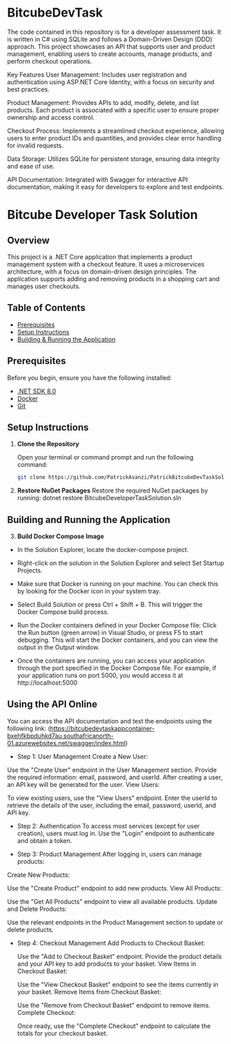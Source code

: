 # BitcubeDevTask
 The code contained in this repository is for a developer assessment task. It is written in C# using SQLite and follows a Domain-Driven Design (DDD) approach. 
 This 
 project showcases an API that supports user and product management, enabling users to create accounts, manage products, and perform checkout operations.

 Key Features
 User Management: Includes user registration and authentication using ASP.NET Core Identity, with a focus on security and best practices.

 Product Management: Provides APIs to add, modify, delete, and list products. Each product is associated with a specific user to ensure proper ownership and 
 access control.

 Checkout Process: Implements a streamlined checkout experience, allowing users to enter product IDs and quantities, and provides clear error handling for 
 invalid requests.

 Data Storage: Utilizes SQLite for persistent storage, ensuring data integrity and ease of use.

 API Documentation: Integrated with Swagger for interactive API documentation, making it easy for developers to explore and test endpoints.
# Bitcube Developer Task Solution

## Overview

  This project is a .NET Core application that implements a product management system with a checkout feature. It uses a microservices architecture, with a focus 
  on domain-driven design principles. The application supports adding and removing products in a shopping cart and manages user checkouts.

## Table of Contents

- [Prerequisites](#prerequisites)
- [Setup Instructions](#setup-instructions)
- [Building & Running the Application](#building-and-running-the-application)

## Prerequisites

  Before you begin, ensure you have the following installed:

- [.NET SDK 8.0](https://dotnet.microsoft.com/download/dotnet/8.0)
- [Docker](https://www.docker.com/get-started)
- [Git](https://git-scm.com/)

## Setup Instructions

1. **Clone the Repository**

   Open your terminal or command prompt and run the following command:

   ```bash
   git clone https://github.com/PatrickAsanzi/PatrickBitcubeDevTaskSolution.git
   
2. **Restore NuGet Packages**
  Restore the required NuGet packages by running:
  dotnet restore BitcubeDeveloperTaskSolution.sln

## Building and Running the Application

3. **Build Docker Compose Image**

* In the Solution Explorer, locate the docker-compose project.

* Right-click on the solution in the Solution Explorer and select Set Startup Projects.

* Make sure that Docker is running on your machine. You can check this by looking for the Docker icon in your system tray.

* Select Build Solution or press Ctrl + Shift + B. This will trigger the Docker Compose build process.

* Run the Docker containers defined in your Docker Compose file:
Click the Run button (green arrow) in Visual Studio, or press F5 to start debugging.
This will start the Docker containers, and you can view the output in the Output window.

* Once the containers are running, you can access your application through the port specified in the Docker Compose file. For example, if your application runs on port 5000, you would access it at http://localhost:5000

## Using the API Online
You can access the API documentation and test the endpoints using the following link: 
(https://bitcubedevtaskappcontainer-bxehfkbpduhkd7au.southafricanorth-01.azurewebsites.net/swagger/index.html)

* Step 1: User Management
  Create a New User:

 Use the "Create User" endpoint in the User Management section.
 Provide the required information: email, password, and userId.
 After creating a user, an API key will be generated for the user.
 View Users:

 To view existing users, use the "View Users" endpoint.
 Enter the userId to retrieve the details of the user, including the email, password, userId, and API key.

* Step 2: Authentication
  To access most services (except for user creation), users must log in. Use the "Login" endpoint to authenticate and obtain a token.

* Step 3: Product Management
  After logging in, users can manage products:

Create New Products:

  Use the "Create Product" endpoint to add new products.
  View All Products:

  Use the "Get All Products" endpoint to view all available products.
  Update and Delete Products:

  Use the relevant endpoints in the Product Management section to update or delete products.

* Step 4: Checkout Management
  Add Products to Checkout Basket:

  Use the "Add to Checkout Basket" endpoint.
  Provide the product details and your API key to add products to your basket.
  View Items in Checkout Basket:

  Use the "View Checkout Basket" endpoint to see the items currently in your basket.
  Remove Items from Checkout Basket:

  Use the "Remove from Checkout Basket" endpoint to remove items.
  Complete Checkout:

  Once ready, use the "Complete Checkout" endpoint to calculate the totals for your checkout basket.



